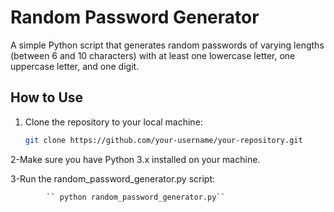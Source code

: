 # Random Password Generator

A simple Python script that generates random passwords of varying lengths (between 6 and 10 characters) with at least one lowercase letter, one uppercase letter, and one digit.
## How to Use

1. Clone the repository to your local machine:
   ```bash
   git clone https://github.com/your-username/your-repository.git
 2-Make sure you have Python 3.x installed on your machine.
 
 3-Run the random_password_generator.py script:
 
            `` python random_password_generator.py``

